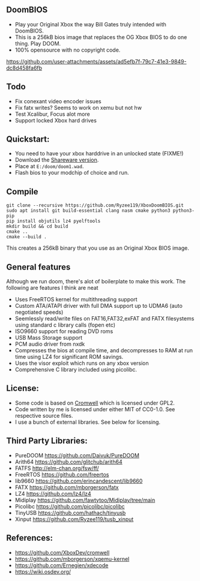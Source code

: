 ## DoomBIOS
* Play your Original Xbox the way Bill Gates truly intended with DoomBIOS.
* This is a 256kB bios image that replaces the OG Xbox BIOS to do one thing. Play DOOM.
* 100% opensource with no copyright code.

https://github.com/user-attachments/assets/ad5efb7f-79c7-41e3-9849-dc8d458fa6fb

## Todo
* Fix conexant video encoder issues
* Fix fatx writes? Seems to work on xemu but not hw
* Test Xcalibur, Focus alot more
* Support locked Xbox hard drives

## Quickstart:
* You need to have your xbox harddrive in an unlocked state (FIXME!)
* Download the [Shareware version](https://github.com/Daivuk/PureDOOM/blob/master/doom1.wad).
* Place at `E:/doom/doom1.wad`.
* Flash bios to your modchip of choice and run.

## Compile
```
git clone --recursive https://github.com/Ryzee119/XboxDoomBIOS.git
sudo apt install git build-essential clang nasm cmake python3 python3-pip
pip install objutils lz4 pyelftools
mkdir build && cd build
cmake ..
cmake --build .
```

This creates a 256kB binary that you use as an Original Xbox BIOS image.

## General features
Although we run doom, there's alot of boilerplate to make this work. The following are features I think are neat

* Uses FreeRTOS kernel for multithreading support
* Custom ATA/ATAPI driver with full DMA support up to UDMA6 (auto negotiated speeds)
* Seemlessly read/write files on FAT16,FAT32,exFAT and FATX filesystems using standard c library calls (fopen etc)
* ISO9660 support for reading DVD roms
* USB Mass Storage support
* PCM audio driver from nxdk
* Compresses the bios at compile time, and decompresses to RAM at run time using LZ4 for significant ROM savings.
* Uses the visor exploit which runs on any xbox version
* Comprehensive C library included using picolibc.

## License:
* Some code is based on [Cromwell](https://github.com/XboxDev/cromwell) which is licensed under GPL2.
* Code written by me is licensed under either MIT of CC0-1.0. See respective source files.
* I use a bunch of external libraries. See below for licensing.

## Third Party Libraries:
* PureDOOM https://github.com/Daivuk/PureDOOM
* Arith64 https://github.com/glitchub/arith64
* FATFS http://elm-chan.org/fsw/ff/
* FreeRTOS https://github.com/freertos
* lib9660 https://github.com/erincandescent/lib9660
* FATX https://github.com/mborgerson/fatx
* LZ4 https://github.com/lz4/lz4
* Midiplay https://github.com/fawtytoo/Midiplay/tree/main
* Picolibc https://github.com/picolibc/picolibc
* TinyUSB https://github.com/hathach/tinyusb
* Xinput https://github.com/Ryzee119/tusb_xinput

## References:
* https://github.com/XboxDev/cromwell
* https://github.com/mborgerson/xqemu-kernel
* https://github.com/Ernegien/xdecode
* https://wiki.osdev.org/
